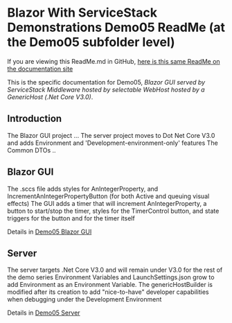 # Blazor With ServiceStack Demonstrations Demo05 ReadMe (at the Demo05 subfolder level)
If you are viewing this ReadMe.md in GitHub, [here is this same ReadMe on the documentation site](ReadMe.html)

This is the specific documentation for Demo05, *Blazor GUI served by ServiceStack Middleware hosted by selectable WebHost hosted by a GenericHost (.Net Core V3.0)*.

## Introduction
The Blazor GUI project ...
The server project moves to Dot Net Core V3.0 and adds Environment and 'Development-environment-only' features
The Common DTOs ..

## Blazor GUI
The .sccs file adds styles for AnIntegerProperty, and IncrementAnIntegerPropertyButton (for both Active and queuing visual effects)
The GUI adds a timer that will increment AnIntegerProperty, a button to start/stop the timer, styles for the TimerControl button, and state triggers for the button and for the timer itself

Details in [Demo05 Blazor GUI](GUI/ReadMe.html)

## Server
The server targets .Net Core V3.0 and will remain under V3.0 for the rest of the demo series
Environment Variables and LaunchSettings.json grow to add Environment as an Environment Variable.
The genericHostBuilder is modified after its creation to add "nice-to-have" developer capabilities when debugging under the Development Environment

Details in [Demo05 Server](Server/ReadMe.html)



